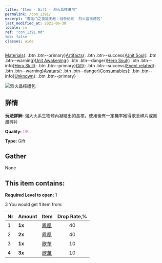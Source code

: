 ```yaml
---
title: "Item - Gift - 烈火晶核禮包"
permalink: /con_1391/
excerpt: "魔法门之英雄无敌：战争纪元  烈火晶核禮包"
last_modified_at: 2021-06-30
locale: cn
ref: "con_1391.md"
toc: false
classes: wide
---
```

 [Materials](/ItemsCN/){: .btn .btn--primary}[Artifacts](/ItemsCN/Artifacts/){: .btn .btn--success}[Unit Soul](/ItemsCN/UnitSoul/){: .btn .btn--warning}[Unit Awakening](/ItemsCN/UnitAwakening/){: .btn .btn--danger}[Hero Soul](/ItemsCN/HeroSoul/){: .btn .btn--info}[Hero Skill](/ItemsCN/HeroSkill/){: .btn .btn--primary}[Gift](/ItemsCN/Gift/){: .btn .btn--success}[Event related](/ItemsCN/Events/){: .btn .btn--warning}[Avatars](/ItemsCN/Avatars/){: .btn .btn--danger}[Consumables](/ItemsCN/Consumables/){: .btn .btn--info}[Unknown](/ItemsCN/Unknown/){: .btn .btn--primary}

 ![烈火晶核禮包](/images/t/i_907005.png)

## 詳情
 **玩法詳解:** 強大火系生物體內凝結出的晶核，使用後有一定機率獲得歌革碎片或鳳凰碎片

 **Quality:** <span style="color: #DA70D6">OK</span>

 **Type:** Gift

## Gather

  None

## This item contains:

 **Required Level to open:** 1

 3 You would get **1** item  from:

  | Nr | Amount |     Item    | Drop Rate,% |
  |:---|:-------|:------------|:---------:|
  | 1 |  **1x** | [鳳凰](/cn/Items/unt_268/) | 40 | 
  | 2 |  **2x** | [鳳凰](/cn/Items/unt_268/) | 40 | 
  | 3 |  **1x** | [歌革](/cn/Items/unt_227/) | 10 | 
  | 4 |  **3x** | [歌革](/cn/Items/unt_227/) | 10 | 
